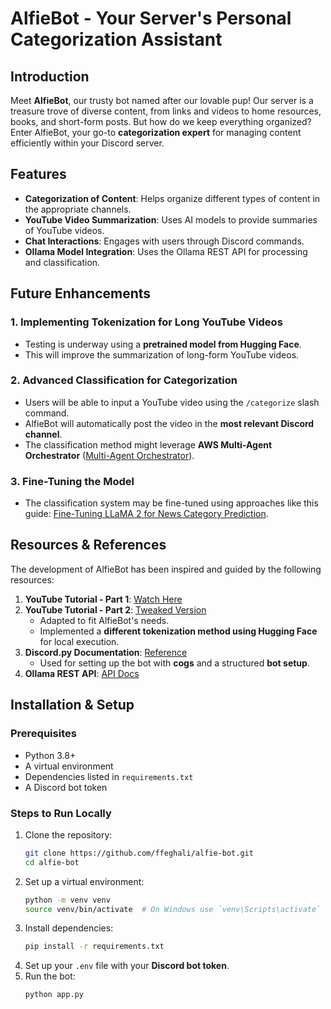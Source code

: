 # AlfieBot - Your Server's Personal Categorization Assistant

## Introduction
Meet **AlfieBot**, our trusty bot named after our lovable pup! Our server is a treasure trove of diverse content, from links and videos to home resources, books, and short-form posts. But how do we keep everything organized? Enter AlfieBot, your go-to **categorization expert** for managing content efficiently within your Discord server.

## Features
- **Categorization of Content**: Helps organize different types of content in the appropriate channels.
- **YouTube Video Summarization**: Uses AI models to provide summaries of YouTube videos.
- **Chat Interactions**: Engages with users through Discord commands.
- **Ollama Model Integration**: Uses the Ollama REST API for processing and classification.

## Future Enhancements
### 1. Implementing Tokenization for Long YouTube Videos
- Testing is underway using a **pretrained model from Hugging Face**.
- This will improve the summarization of long-form YouTube videos.

### 2. Advanced Classification for Categorization
- Users will be able to input a YouTube video using the `/categorize` slash command.
- AlfieBot will automatically post the video in the **most relevant Discord channel**.
- The classification method might leverage **AWS Multi-Agent Orchestrator** ([Multi-Agent Orchestrator](https://awslabs.github.io/multi-agent-orchestrator/)).

### 3. Fine-Tuning the Model
- The classification system may be fine-tuned using approaches like this guide: [Fine-Tuning LLaMA 2 for News Category Prediction](https://medium.com/@kshitiz.sahay26/fine-tuning-llama-2-for-news-category-prediction-a-step-by-step-comprehensive-guide-to-deeccf3e3a88).

## Resources & References
The development of AlfieBot has been inspired and guided by the following resources:
1. **YouTube Tutorial - Part 1**: [Watch Here](https://www.youtube.com/watch?v=Gs7yIMaaPoQ&t=6s)
2. **YouTube Tutorial - Part 2**: [Tweaked Version](https://youtu.be/wU4R9Lj-Mqs?si=o37D0y9_rLKIswc0)
   - Adapted to fit AlfieBot's needs.
   - Implemented a **different tokenization method using Hugging Face** for local execution.
3. **Discord.py Documentation**: [Reference](http://discord.py)
   - Used for setting up the bot with **cogs** and a structured **bot setup**.
4. **Ollama REST API**: [API Docs](https://github.com/ollama/ollama/blob/main/docs/api.md)

## Installation & Setup
### Prerequisites
- Python 3.8+
- A virtual environment
- Dependencies listed in `requirements.txt`
- A Discord bot token

### Steps to Run Locally
1. Clone the repository:
   ```bash
   git clone https://github.com/ffeghali/alfie-bot.git
   cd alfie-bot
   ```
2. Set up a virtual environment:
   ```bash
   python -m venv venv
   source venv/bin/activate  # On Windows use `venv\Scripts\activate`
   ```
3. Install dependencies:
   ```bash
   pip install -r requirements.txt
   ```
4. Set up your `.env` file with your **Discord bot token**.
5. Run the bot:
   ```bash
   python app.py
   ```

